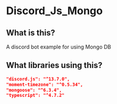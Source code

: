 Discord_Js_Mongo  
============  
  
## What is this?  
A discord bot example for using Mongo DB  
  
  
## What libraries using this?  
```json  
"discord.js": "^13.7.0",
"moment-timezone": "^0.5.34",
"mongoose": "^6.3.4",
"typescript": "^4.7.2"
```